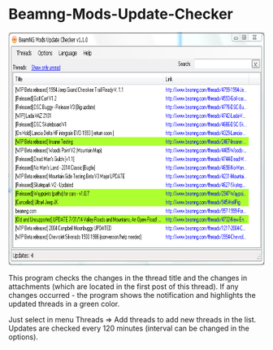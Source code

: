 # Beamng-Mods-Update-Checker
<img src="screenshot.png" alt="alt text" width="750" height="457">

This program checks the changes in the thread title and the changes in attachments (which are located in the first post of this thread). If any changes occurred - the program shows the notification and highlights the updated threads in a green color.

Just select in menu Threads => Add threads to add new threads in the list. Updates are checked every 120 minutes (interval can be changed in the options).
